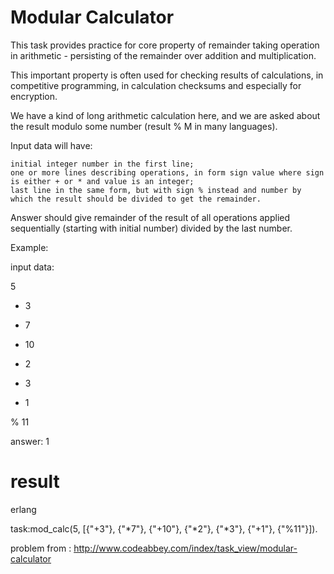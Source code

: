 # Modular Calculator


This task provides practice for core property of remainder taking operation in arithmetic -
persisting of the remainder over addition and multiplication.

This important property is often used for checking results of calculations,
in competitive programming, in calculation checksums and especially for encryption.


We have a kind of long arithmetic calculation here, and we are asked about the result modulo some number (result % M in many languages).


Input data will have:

    initial integer number in the first line;
    one or more lines describing operations, in form sign value where sign is either + or * and value is an integer;
    last line in the same form, but with sign % instead and number by which the result should be divided to get the remainder.

Answer should give remainder of the result of all operations applied sequentially (starting with initial number) divided by the last number.



Example:


input data:

5

+ 3

* 7

+ 10

* 2

* 3

+ 1

% 11

answer:
1


# result

erlang

task:mod_calc(5, [{"+3"}, {"*7"}, {"+10"}, {"*2"}, {"*3"}, {"+1"}, {"%11"}]).


problem from :
http://www.codeabbey.com/index/task_view/modular-calculator

